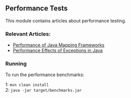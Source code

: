 ## Performance Tests

This module contains articles about performance testing.

### Relevant Articles: 

- [Performance of Java Mapping Frameworks](https://www.baeldung.com/java-performance-mapping-frameworks)
- [Performance Effects of Exceptions in Java](https://www.baeldung.com/java-exceptions-performance)

### Running

 To run the performance benchmarks:

1: `mvn clean install`   
2: `java -jar target/benchmarks.jar`
